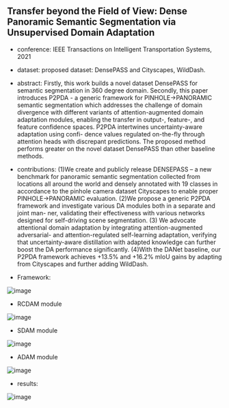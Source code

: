 ## Transfer beyond the Field of View: Dense Panoramic Semantic Segmentation via Unsupervised Domain Adaptation

- conference: IEEE Transactions on Intelligent Transportation Systems, 2021

- dataset: proposed dataset: DensePASS and Cityscapes, WildDash.

- abstract: Firstly, this work builds a novel dataset DensePASS for semantic segmentation in 360 degree domain. Secondly, this paper introduces P2PDA - a generic framework for PINHOLE→PANORAMIC semantic segmentation which addresses the challenge of domain divergence with different variants of attention-augmented domain adaptation modules, enabling the transfer in output-, feature-, and feature confidence spaces. P2PDA intertwines uncertainty-aware adaptation using confi- dence values regulated on-the-fly through attention heads with discrepant predictions. The proposed method performs greater on the novel dataset DensePASS than other baseline methods.

- contributions: 
(1)We create and publicly release DENSEPASS – a new benchmark for panoramic semantic segmentation collected from locations all around the world and densely annotated with 19 classes in accordance to the pinhole camera dataset Cityscapes to enable proper PINHOLE→PANORAMIC evaluation.
(2)We propose a generic P2PDA framework and investigate various DA modules both in a separate and joint man- ner, validating their effectiveness with various networks designed for self-driving scene segmentation.
(3) We advocate attentional domain adaptation by integrating attention-augmented adversarial- and attention-regulated self-learning adaptation, verifying that uncertainty-aware distillation with adapted knowledge can further boost the DA performance significantly.
(4)With the DANet baseline, our P2PDA framework achieves +13.5% and +16.2% mIoU gains by adapting from Cityscapes and further adding WildDash.

- Framework:

![image](https://github.com/VLISLAB/360-DL-Survey/blob/main/Images/semantic%20Segmentation/P2PDA_framework.png)

- RCDAM module

![image](https://github.com/VLISLAB/360-DL-Survey/blob/main/Images/semantic%20Segmentation/P2PDA_RCDAM.png)

- SDAM module

![image](https://github.com/VLISLAB/360-DL-Survey/blob/main/Images/semantic%20Segmentation/P2PDA_SDAM.png)

- ADAM module

![image](https://github.com/VLISLAB/360-DL-Survey/blob/main/Images/semantic%20Segmentation/P2PDA_ADAM.png)

- results:

![image](https://github.com/VLISLAB/360-DL-Survey/blob/main/Images/semantic%20Segmentation/P2PDA_result.png)
